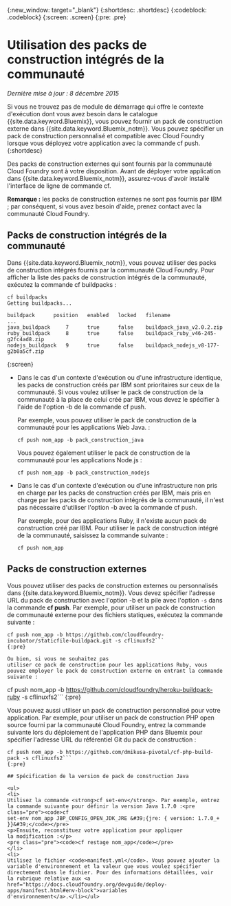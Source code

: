{:new_window: target="_blank"}
{:shortdesc: .shortdesc}
{:codeblock: .codeblock}
{:screen: .screen}
{:pre: .pre}

# Utilisation des packs de construction intégrés de la communauté
*Dernière mise à jour : 8 décembre 2015*

Si vous ne trouvez pas de module de démarrage qui offre le contexte d'exécution dont vous avez besoin dans le catalogue {{site.data.keyword.Bluemix}}, vous pouvez fournir un
pack de construction externe dans {{site.data.keyword.Bluemix_notm}}. Vous pouvez spécifier un pack de construction personnalisé et compatible avec Cloud Foundry lorsque vous déployez votre application avec la commande cf
push. {:shortdesc}

Des packs de construction externes qui sont fournis par la communauté Cloud Foundry sont à votre disposition. Avant de déployer votre application dans {{site.data.keyword.Bluemix_notm}}, assurez-vous d'avoir installé
l'interface de ligne de commande cf.

**Remarque :** les packs de construction externes ne sont pas fournis par IBM ; par conséquent, si vous avez besoin d'aide, prenez
contact avec la
communauté Cloud Foundry.

## Packs de construction intégrés de la communauté

Dans {{site.data.keyword.Bluemix_notm}}, vous pouvez utiliser des packs de construction
intégrés fournis par la communauté Cloud Foundry. Pour afficher la liste des packs de construction intégrés de la communauté, exécutez la commande cf
buildpacks : 

```
cf buildpacks
Getting buildpacks...

buildpack      position   enabled   locked   filename
...
java_buildpack     7      true      false    buildpack_java_v2.0.2.zip
ruby_buildpack     8      true      false    buildpack_ruby_v46-245-g2fc4ad8.zip
nodejs_buildpack   9      true      false    buildpack_nodejs_v8-177-g2b0a5cf.zip
```
{:screen}

<ul>

<li>
Dans le cas d'un contexte d'exécution ou d'une infrastructure identique, les packs de construction créés par IBM sont prioritaires sur ceux de la
communauté. Si vous voulez utiliser le pack de construction de la communauté à la place de celui créé par IBM, vous devez le spécifier à l'aide de l'option
-b de la commande cf push.<p>Par exemple, vous pouvez utiliser le pack de construction de la communauté pour les applications Web Java. :</p>
<pre class="pre"><code>cf push nom_app -b pack_construction_java</code></pre>
<p>Vous pouvez également utiliser le pack de construction de la communauté pour les applications Node.js :</p>
<pre class="pre"><code>cf push nom_app -b pack_construction_nodejs</code></pre>
</li>

<li>
<p>Dans le cas d'un contexte d'exécution ou d'une infrastructure non pris en charge par les packs de construction créés par IBM, mais pris en charge par
les packs de construction intégrés de la communauté, il n'est pas nécessaire d'utiliser l'option -b avec la commande cf push. </p><p>Par exemple, pour des
applications Ruby, il n'existe aucun pack de construction créé par IBM. Pour utiliser le pack de construction intégré de la communauté, saisissez la commande suivante :</p>
<pre class="pre"><code>cf push nom_app</code></pre>
</li>
</ul>

## Packs de construction externes

Vous pouvez utiliser des packs de construction externes ou personnalisés dans {{site.data.keyword.Bluemix_notm}}. Vous devez spécifier
l'adresse URL du pack de construction avec l'option -b et la pile avec l'option ```-s``` dans la commande **cf push**. 
Par exemple, pour utiliser un pack de construction de communauté externe pour des fichiers statiques, exécutez la commande suivante : 

```
cf push nom_app -b https://github.com/cloudfoundry-incubator/staticfile-buildpack.git -s cflinuxfs2```
{:pre}

Ou bien, si vous ne souhaitez pas
utiliser ce pack de construction pour les applications Ruby, vous pouvez employer le pack de construction externe en entrant la commande suivante :

```
cf push nom_app -b https://github.com/cloudfoundry/heroku-buildpack-ruby -s cflinuxfs2```
{:pre}

Vous pouvez aussi utiliser un pack de
construction personnalisé pour votre application. Par exemple, pour utiliser un pack de construction PHP open source fourni par la communauté Cloud
Foundry, entrez la commande suivante lors du déploiement de l'application PHP dans Bluemix pour spécifier l'adresse URL du référentiel Git du pack de
construction :

```
cf push nom_app -b https://github.com/dmikusa-pivotal/cf-php-build-pack -s cflinuxfs2```
{:pre}

## Spécification de la version de pack de construction Java

<ul>
<li>
Utilisez la commande <strong>cf set-env</strong>. Par exemple, entrez la commande suivante pour définir la version Java 1.7.0 :<pre class="pre"><code>cf
set-env nom_app JBP_CONFIG_OPEN_JDK_JRE &#39;{jre: { version: 1.7.0_+ }}&#39;</code></pre>
<p>Ensuite, reconstituez votre application pour appliquer
la modification :</p>
<pre class="pre"><code>cf restage nom_app</code></pre>
</li>
<li>
Utilisez le fichier <code>manifest.yml</code>. Vous pouvez ajouter la variable d'environnement et la valeur que vous voulez spécifier
directement dans le fichier. Pour des informations détaillées, voir
la rubrique relative aux <a href="https://docs.cloudfoundry.org/devguide/deploy-apps/manifest.html#env-block">variables
d'environnement</a>.</li></ul>
  

